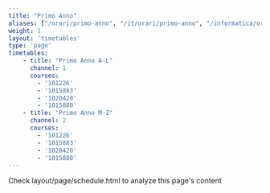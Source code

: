 ```yaml
---
title: "Primo Anno"
aliases: ["/orari/primo-anno", "/it/orari/primo-anno", "/informatica/orari/primo-anno"]
weight: 1
layout: 'timetables'
type: 'page'
timetables:
    - title: "Primo Anno A-L"
      channel: 1
      courses: 
        - '101226'
        - '1015883'
        - '1020420'
        - '1015880'
    - title: "Primo Anno M-Z"
      channel: 2
      courses: 
        - '101226'
        - '1015883'
        - '1020420'
        - '1015880'
---
```


Check layout/page/schedule.html to analyze this page's content
